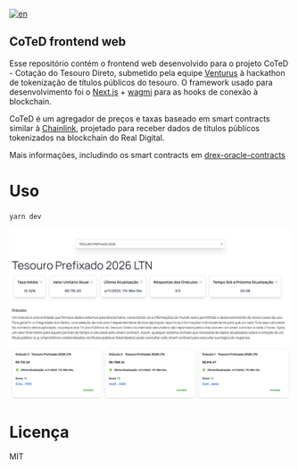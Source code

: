 [![en](https://img.shields.io/badge/lang-en-red.svg)](https://github.com/izcoser/drex-oracle-frontend/)

## CoTeD frontend web

Esse repositório contém o frontend web desenvolvido para o projeto CoTeD - Cotação do Tesouro Direto, submetido pela equipe [Venturus](https://github.com/venturusbr) à hackathon de tokenização de títulos públicos do tesouro. O framework usado para desenvolvimento foi o [Next.js](https://nextjs.org) + [wagmi](https://wagmi.sh) para as hooks de conexão à blockchain.

CoTeD é um agregador de preços e taxas baseado em smart contracts similar à [Chainlink](https://chain.link), projetado para receber dados de títulos públicos tokenizados na blockchain do Real Digital.

Mais informações, includindo os smart contracts em [drex-oracle-contracts](https://github.com/izcoser/drex-oracle-contracts)

# Uso

`yarn dev`

![Screenshot](images/image.png)

# Licença

MIT
